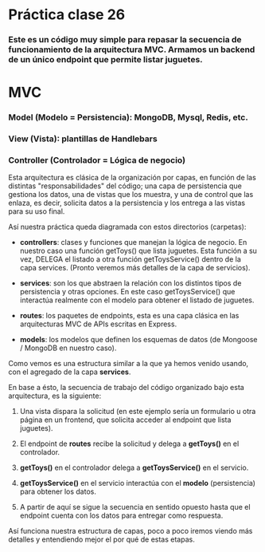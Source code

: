 # Práctica clase 26
### Este es un código muy simple para repasar la secuencia de funcionamiento de la arquitectura MVC. Armamos un backend de un único endpoint que permite listar juguetes.

# MVC
### Model (Modelo = Persistencia): MongoDB, Mysql, Redis, etc.
### View (Vista): plantillas de Handlebars
### Controller (Controlador = Lógica de negocio)

Esta arquitectura es clásica de la organización por capas, en función de las distintas "responsabilidades" del código; una capa de persistencia que gestiona los datos, una de vistas que los muestra, y una de control que las enlaza, es decir, solicita datos a la persistencia y los entrega a las vistas para su uso final.

Así nuestra práctica queda diagramada con estos directorios (carpetas):
- **controllers**: clases y funciones que manejan la lógica de negocio. En nuestro caso una función getToys() que lista juguetes. Esta función a su vez, DELEGA el listado a otra función getToysService() dentro de la capa services. (Pronto veremos más detalles de la capa de servicios).

- **services**: son los que abstraen la relación con los distintos tipos de persistencia y otras opciones. En este caso getToysService() que interactúa realmente con el modelo para obtener el listado de juguetes.

- **routes**: los paquetes de endpoints, esta es una capa clásica en las arquitecturas MVC de APIs escritas en Express.

- **models**: los modelos que definen los esquemas de datos (de Mongoose / MongoDB en nuestro caso).

Como vemos es una estructura similar a la que ya hemos venido usando, con el agregado de la capa **services**.

En base a ésto, la secuencia de trabajo del código organizado bajo esta arquitectura, es la siguiente:

1) Una vista dispara la solicitud (en este ejemplo sería un formulario u otra página en un frontend, que solicita acceder al endpoint que lista juguetes).

2) El endpoint de **routes** recibe la solicitud y delega a **getToys()** en el controlador.

3) **getToys()** en el controlador delega a **getToysService()** en el servicio.

4) **getToysService()** en el servicio interactúa con el **modelo** (persistencia) para obtener los datos.

5) A partir de aquí se sigue la secuencia en sentido opuesto hasta que el endpoint cuenta con los datos para entregar como respuesta.

Así funciona nuestra estructura de capas, poco a poco iremos viendo más detalles y entendiendo mejor el por qué de estas etapas.
